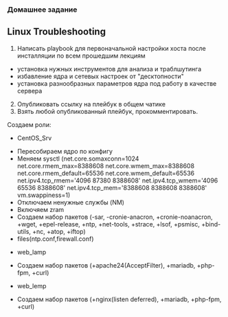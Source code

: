 ### Домашнее задание
Linux Troubleshooting
--------
1. Написать playbook для первоначальной настройки хоста после инсталляции по всем прошедшим лекциям
- установка нужных инструментов для анализа и траблшутинга
- избавление ядра и сетевых настроек от "десктопности"
- установка разнообразных параметров ядра под работу в качестве сервера
2. Опубликовать ссылку на плейбук в общем чатике
3. Взять любой опубликованный плейбук, прокомментировать.

Создаем роли:
 * CentOS_Srv
  - Пересобираем ядро по конфигу
  - Меняем sysctl (net.core.somaxconn=1024 net.core.rmem_max=8388608 net.core.wmem_max=8388608 net.core.rmem_default=65536 net.core.wmem_default=65536 net.ipv4.tcp_rmem='4096 87380 8388608' net.ipv4.tcp_wmem='4096 65536 8388608' net.ipv4.tcp_mem='8388608 8388608 8388608' vm.swappiness=1)
  - Отключаем ненужные службы (NM)
  - Включяем zram
  - Создаем набор пакетов (-sar, -cronie-anacron, +cronie-noanacron, +wget, +epel-release, +ntp, +net-tools, +strace, +lsof, +psmisc, +bind-utils, +nc, +atop, +iftop)
  - files(ntp.conf,firewall.conf)
 * web_lamp
  - Создаем набор пакетов (+apache24(AcceptFilter), +mariadb, +php-fpm, +curl)
 * web_lemp
  - Создаем набор пакетов (+nginx(listen deferred), +mariadb, +php-fpm, +curl)

